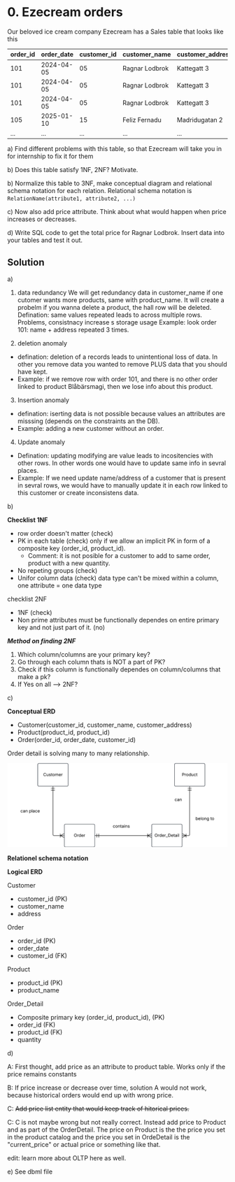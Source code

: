 # 0. Ezecream orders

Our beloved ice cream company Ezecream has a Sales table that looks like this

| order_id | order_date | customer_id | customer_name  | customer_address | product_id | product_name | quantity |
| -------- | ---------- | ----------- | -------------- | ---------------- | ---------- | ------------ | -------- |
| 101      | 2024-04-05 | 05          | Ragnar Lodbrok | Kattegatt 3      | 3          | Blåbärsmagi  | 20       |
| 101      | 2024-04-05 | 05          | Ragnar Lodbrok | Kattegatt 3      | 5          | Lakritsdröm  | 15       |
| 101      | 2024-04-05 | 05          | Ragnar Lodbrok | Kattegatt 3      | 1          | Lichipichi   | 35       |
| 105      | 2025-01-10 | 15          | Feliz Fernadu  | Madridugatan 2   | 8          | Gitlass      | 30       |
| ...      | ...        | ...         | ...            | ...              | ...        | ...          | ...      |

a) Find different problems with this table, so that Ezecream will take you in for internship to fix it for them

b) Does this table satisfy 1NF, 2NF? Motivate.

b) Normalize this table to 3NF, make conceptual diagram and relational schema notation for each relation. Relational schema notation is `RelationName(attribute1, attribute2, ...)`

c) Now also add price attribute. Think about what would happen when price increases or decreases.

d) Write SQL code to get the total price for Ragnar Lodbrok. Insert data into your tables and test it out.

## Solution 

a)


1) data redundancy 
We will get redundancy data in customer_name if one cutomer wants more products, same with product_name. It will create a probelm if you wanna delete a product, the hall row will be deleted.
Defination: same values repeated leads to across multiple rows. Problems, consistnacy increase s storage usage 
Example: look order 101: name + address repeated 3 times.

2) deletion anomaly
 - defination: deletion of a records leads to unintentional loss of data. In other you remove data you wanted to remove PLUS data that you should have kept.
 - Example: if we remove row with order 101, and there is no other order linked to product Blåbärsmagi, then we lose info about this product.

3) Insertion anomaly 
- defination: iserting data is not possible because values an attributes are misssing (depends on the constraints an the DB).
- Example: adding a new customer without an order.

4) Update anomaly
- Defination: updating modifying are value leads to incositencies with other rows. In other words one would have to update same info in sevral places.
- Example: If we need update name/address of a customer that is present in sevral rows, we would have to manually update it in each row linked to this customer or create  inconsistens data.

b)

**Checklist 1NF**
- row order doesn't matter      (check)
- PK in each table              (check)   only if we allow an implicit PK in form of a composite key (order_id, product_id). 
    - Comment: it is not posible for a customer to add to same order, product with a new quantity. 
- No repeting groups            (check)   
- Unifor column data            (check)   data type can't be mixed within a column, one attribute = one data type

checklist 2NF

- 1NF                            (check) 
- Non prime attributes must 
  be functionally dependes on 
  entire primary key and not 
  just part of it.               (no)


***Method on finding 2NF*** 
1) Which column/columns are your primary key?
2) Go through each column thats is NOT a part of PK?
3) Check if this column is functionally dependes on column/columns that make a pk?
4) If Yes on all --> 2NF?


c)

**Conceptual ERD**

- Customer(customer_id, customer_name, customer_address)
- Product(product_id, product_id)
- Order(order_id, order_date, customer_id)

Order detail is solving many to many relationship.

<img src = "../../assets/ezecream_ERD.png">

**Relationel schema notation**


**Logical ERD**

Customer
- customer_id (PK)
- customer_name
- address

Order
- order_id (PK)
- order_date
- customer_id (FK)

Product
- product_id (PK)
- product_name

Order_Detail
- Composite primary key (order_id, product_id), (PK)
- order_id (FK)
- product_id (FK)
- quantity

d)

A: First thought, add price as an attribute to product table. Works only if the price remains constants

B: If price increase or decrease over time, solution A would not work, because historical orders would end up with wrong price. 

C: ~~Add price list entity that would keep track of hitorical prices.~~

C:  C is not maybe wrong but not really correct. Instead add price to Product and as part of the OrderDetail. The price on Product is the the price you set in the product catalog and the price you set in OrdeDetail is the "current_price" or actual price or something like that.

edit: learn more about OLTP here as well.

e) See dbml file